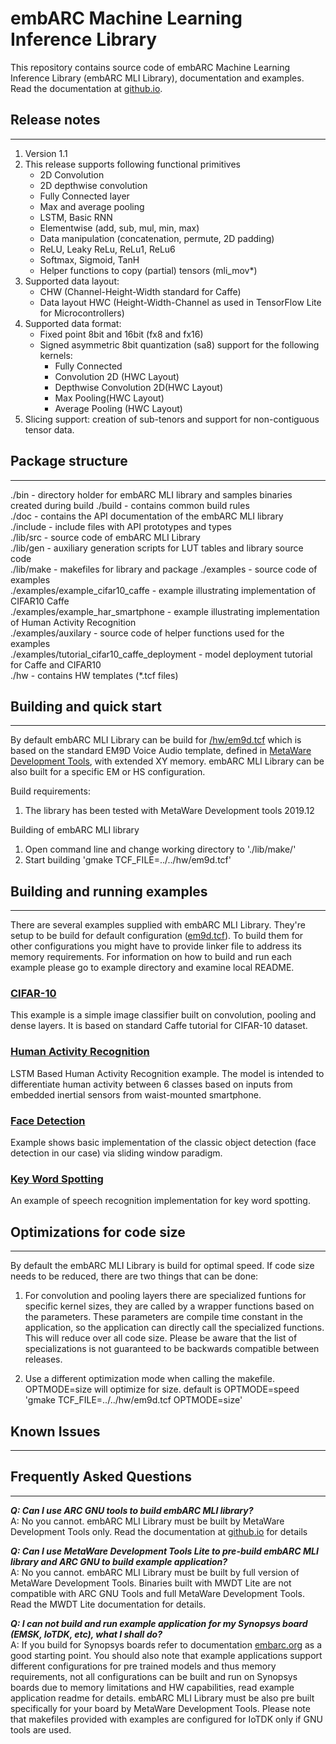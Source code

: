 embARC Machine Learning Inference Library
==================================================

This repository contains source code of embARC Machine Learning Inference Library (embARC MLI Library), 
documentation and examples. Read the documentation at [github.io](https://foss-for-synopsys-dwc-arc-processors.github.io/embarc_mli/doc/build/html/index.html).

## Release notes
----------------
1. Version 1.1
2. This release supports following functional primitives
	* 2D Convolution
	* 2D depthwise convolution
	* Fully Connected layer
	* Max and average pooling
	* LSTM, Basic RNN
	* Elementwise (add, sub, mul, min, max)
	* Data manipulation (concatenation, permute, 2D padding)
	* ReLU, Leaky ReLu, ReLu1, ReLu6
	* Softmax, Sigmoid, TanH
	* Helper functions to copy (partial) tensors (mli_mov*)
3. Supported data layout:
	* CHW (Channel-Height-Width standard for Caffe)
	* Data layout HWC (Height-Width-Channel as used in TensorFlow Lite for Microcontrollers)
4. Supported data format:
	* Fixed point 8bit and 16bit (fx8 and fx16)
	* Signed asymmetric 8bit quantization (sa8) support for  the following kernels:
		* Fully Connected
		* Convolution 2D (HWC Layout)
		* Depthwise Convolution 2D(HWC Layout)
		* Max Pooling(HWC Layout)
		* Average Pooling (HWC Layout)
5. Slicing support: creation of sub-tenors and support for non-contiguous tensor data.

## Package structure
--------------------
./bin                             		- directory holder for embARC MLI library and samples binaries created during build
./build                           		- contains common build rules  
./doc                             		- contains the API documentation of the embARC MLI library  
./include                         		- include files with API prototypes and types  
./lib/src                         		- source code of embARC MLI Library  
./lib/gen                         		- auxiliary generation scripts for LUT tables and library source code  
./lib/make                        		- makefiles for library and package
./examples                        		- source code of examples  
./examples/example_cifar10_caffe  		- example illustrating implementation of CIFAR10 Caffe  
./examples/example_har_smartphone 		- example illustrating implementation of Human Activity Recognition  
./examples/auxilary               		- source code of helper functions used for the examples  
./examples/tutorial_cifar10_caffe_deployment	- model deployment tutorial for Caffe and CIFAR10  
./hw                              		- contains HW templates (*.tcf files)   

## Building and quick start
---------------------------
By default embARC MLI Library can be build for [/hw/em9d.tcf](/hw/em9d.tcf) which is based on the standard EM9D Voice Audio template, 
defined in [MetaWare Development Tools](https://www.synopsys.com/dw/ipdir.php?ds=sw_metaware), with extended XY memory. embARC MLI Library can be also built for a specific 
EM or HS configuration.

Build requirements:
1. The library has been tested with MetaWare Development tools 2019.12

Building of embARC MLI library
1. Open command line and change working directory to './lib/make/'
2. Start building
	'gmake TCF_FILE=../../hw/em9d.tcf'

## Building and running examples
---------------------------------------------
There are several examples supplied with embARC MLI Library. They're setup to be build for default configuration \([em9d.tcf](/hw/em9d.tcf)\). To build them for other configurations you might have to provide linker file to address its memory requirements. For information on how to build and run each example please go to example directory and examine local README.		
### [CIFAR-10](/examples/example_cifar10_caffe)
This example is a simple image classifier built on convolution, pooling and dense layers. It is based on standard Caffe tutorial for CIFAR-10 dataset.
### [Human Activity Recognition](/examples/example_har_smartphone)
LSTM Based Human Activity Recognition example. The model is intended to differentiate human activity between 6 classes based on inputs from embedded inertial sensors from waist-mounted smartphone. 
### [Face Detection](/examples/example_face_detect)
Example shows basic implementation of the classic object detection (face detection in our case) via sliding window paradigm. 
### [Key Word Spotting](/examples/example_kws_speech)
An example of speech recognition implementation for key word spotting.

## Optimizations for code size
------------------------------
By default the embARC MLI Library is build for optimal speed. If code size needs to be reduced, there are two things that can be done:
1. For convolution and pooling layers there are specialized funtions for specific kernel sizes, they are called by a wrapper functions based on the parameters.
These parameters are compile time constant in the application, so the application can directly call the specialized functions. This will reduce over all code size.
Please be aware that the list of specializations is not guaranteed to be backwards compatible between releases.

2. Use a different optimization mode when calling the makefile. OPTMODE=size will optimize for size. default is OPTMODE=speed
	'gmake TCF_FILE=../../hw/em9d.tcf OPTMODE=size'

## Known Issues
---------------

## Frequently Asked Questions
---------------

***Q: Can I use ARC GNU tools to build embARC MLI library?***  
A: No you cannot. embARC MLI Library must be built by MetaWare Development Tools only. Read the documentation at [github.io](https://foss-for-synopsys-dwc-arc-processors.github.io/embarc_mli/doc/build/html/getting_started/getting_started.html) for details

***Q: Can I use MetaWare Development Tools Lite to pre-build embARC MLI library and ARC GNU to build example application?***  
A: No you cannot. embARC MLI Library must be built by full version of MetaWare Development Tools. Binaries built with MWDT Lite are not compatible with ARC GNU Tools and full MetaWare Development Tools. Read the MWDT Lite documentation for details.

***Q: I can not build and run example application for my Synopsys board (EMSK, IoTDK, etc), what I shall do?***  
A: If you build for Synopsys boards refer to documentation [embarc.org](https://embarc.org/projects/development-systems/) as a good starting point. 
You should also note that example applications support different configurations for pre trained models and thus memory requirements, not all configurations can be built and run on Synopsys boards due to memory limitations and HW capabilities, read example application readme for details. embARC MLI Library must be also pre built specifically for your board by MetaWare Development Tools. Please note that makefiles provided with examples are configured for IoTDK only if GNU tools are used.
